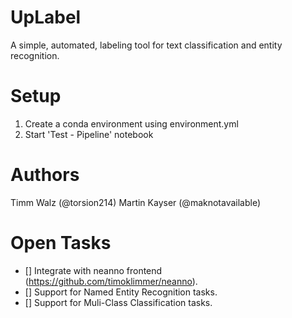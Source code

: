 # UpLabel
A simple, automated, labeling tool for text classification and entity recognition.

# Setup
1. Create a conda environment using environment.yml
2. Start 'Test - Pipeline' notebook

# Authors
Timm Walz (@torsion214)
Martin Kayser (@maknotavailable)

# Open Tasks
- [] Integrate with neanno frontend (https://github.com/timoklimmer/neanno).
- [] Support for Named Entity Recognition tasks.
- [] Support for Muli-Class Classification tasks.